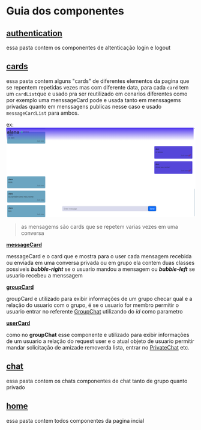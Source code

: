 # Guia dos componentes

## [authentication](authentication)

essa pasta contem os componentes de altenticação
login e logout

## [cards](cards)

essa pasta contem alguns "cards" de diferentes elementos da pagina que se repentem repetidas vezes mas com diferente data, para cada `card` tem um `cardList`que e usado pra ser reutilizado em cenarios diferentes como por exemplo uma menssageCard pode e usada tanto em menssagems privadas quanto em menssagens publicas nesse caso e usado `messageCardList` para ambos.

ex:
![example](../../../prev.png)

> as mensagems são cards que se repetem varias vezes em uma conversa

**[messageCard](cards/messageCard.js)**

messageCard e o card que e mostra para o user cada mensagem recebida ou enviada em uma conversa privada ou em grupo ela contem duas classes possiveis **_bubble-right_** se o usuario mandou a mensagem ou **_bubble-left_** se usuario recebeu a menssagem

**[groupCard](cards/groupCard.js)**

groupCard e utilizado para exibir informações de um grupo checar qual e a relação do usuario com o grupo, é se o usuario for membro permitir o usuario entrar no referente [GroupChat](./chat/Group/groupChat.js)
utilizando do _id_ como parametro

**[userCard](cards/userCard.js)**

como no **groupChat** esse componente e utilizado para exibir informações de um usuario a relação do request user e o atual objeto de usuario permitir mandar solicitação de amizade removerda lista, entrar no [PrivateChat](./chat/Private/PrivateChat.js) etc.

## **[chat](chat)**

essa pasta contem os chats componentes de chat tanto de grupo quanto privado

## **[home](home)**

essa pasta contem todos componentes da pagina incial
